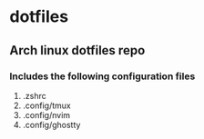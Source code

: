 # dotfiles

## Arch linux dotfiles repo

### Includes the following configuration files

1. .zshrc
2. .config/tmux
3. .config/nvim
4. .config/ghostty

